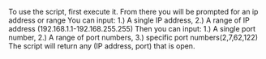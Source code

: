 To use the script, first execute it. From there you will be prompted for an ip address or range
You can input: 1.) A single IP address, 2.) A range of IP address (192.168.1.1-192.168.255.255)
Then you can input: 1.) A single port number, 2.) A range of port numbers, 3.) specific port numbers(2,7,62,122)
The script will return any (IP address, port) that is open.
